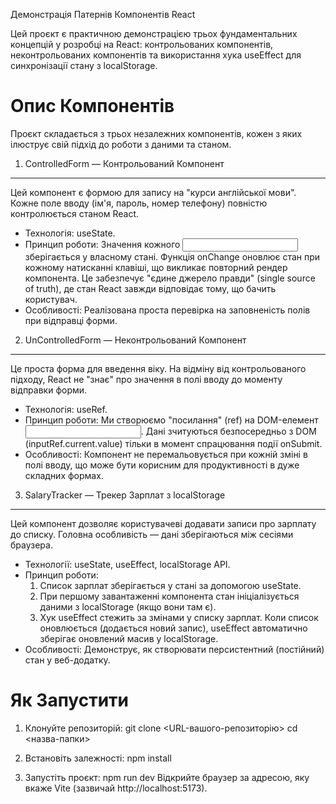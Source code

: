 Демонстрація Патернів Компонентів React

Цей проєкт є практичною демонстрацією трьох фундаментальних концепцій у розробці на React: контрольованих компонентів, неконтрольованих компонентів та використання хука useEffect для синхронізації стану з localStorage.

Опис Компонентів
=====================

Проєкт складається з трьох незалежних компонентів, кожен з яких ілюструє свій підхід до роботи з даними та станом.

1. ControlledForm — Контрольований Компонент
--------------------------------------------
Цей компонент є формою для запису на "курси англійської мови". Кожне поле вводу (ім'я, пароль, номер телефону) повністю контролюється станом React.

- Технологія: useState.
- Принцип роботи: Значення кожного <input> зберігається у власному стані. Функція onChange оновлює стан при кожному натисканні клавіші, що викликає повторний рендер компонента. Це забезпечує "єдине джерело правди" (single source of truth), де стан React завжди відповідає тому, що бачить користувач.
- Особливості: Реалізована проста перевірка на заповненість полів при відправці форми.

2. UnControlledForm — Неконтрольований Компонент
------------------------------------------------
Це проста форма для введення віку. На відміну від контрольованого підходу, React не "знає" про значення в полі вводу до моменту відправки форми.

- Технологія: useRef.
- Принцип роботи: Ми створюємо "посилання" (ref) на DOM-елемент <input>. Дані зчитуються безпосередньо з DOM (inputRef.current.value) тільки в момент спрацювання події onSubmit.
- Особливості: Компонент не перемальовується при кожній зміні в полі вводу, що може бути корисним для продуктивності в дуже складних формах.

3. SalaryTracker — Трекер Зарплат з localStorage
--------------------------------------------------
Цей компонент дозволяє користувачеві додавати записи про зарплату до списку. Головна особливість — дані зберігаються між сесіями браузера.

- Технології: useState, useEffect, localStorage API.
- Принцип роботи:
    1. Список зарплат зберігається у стані за допомогою useState.
    2. При першому завантаженні компонента стан ініціалізується даними з localStorage (якщо вони там є).
    3. Хук useEffect стежить за змінами у списку зарплат. Коли список оновлюється (додається новий запис), useEffect автоматично зберігає оновлений масив у localStorage.
- Особливості: Демонструє, як створювати персистентний (постійний) стан у веб-додатку.

Як Запустити
=================

1. Клонуйте репозиторій:
   git clone <URL-вашого-репозиторію>
   cd <назва-папки>

2. Встановіть залежності:
   npm install

3. Запустіть проєкт:
   npm run dev
   Відкрийте браузер за адресою, яку вкаже Vite (зазвичай http://localhost:5173).
